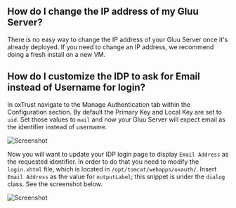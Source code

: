 ## How do I change the IP address of my Gluu Server?

There is no easy way to change the IP address of your Gluu Server once it's already deployed. If you need to change an IP address, we recommend doing a fresh install on a new VM.

## How do I customize the IDP to ask for Email instead of Username for login? 

In oxTrust navigate to the Manage Authentication tab within the Configuration section. By default the Primary Key and Local Key are set to `uid`. Set those values to `mail` and now your Gluu Server will expect email as the identifier instead of username.

![Screenshot](https://raw.githubusercontent.com/GluuFederation/docs/master/sources/img/oxTrustConfiguration/Configuration/Authentication/Manage_Authentication_Primary_key_change.png)

Now you will want to update your IDP login page to display `Email Address` as the requested identifier. In order to do that you need to modify the `login.xhtml` file, which is located in `/opt/tomcat/webapps/oxauth/`. Insert `Email Address` as the value for `outputLabel`; this snippet is under the `dialog` class. See the screenshot below. 

![Screenshot](https://raw.githubusercontent.com/GluuFederation/docs/master/sources/img/oxTrustConfiguration/Configuration/Authentication/Email_Address.png)
